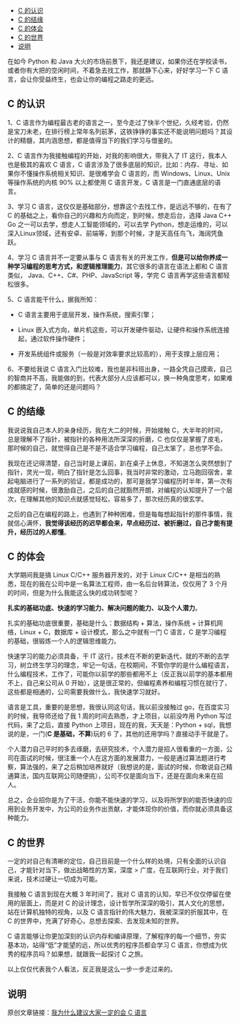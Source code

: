 - [C 的认识](#c-的认识)
- [C 的结缘](#c-的结缘)
- [C 的体会](#c-的体会)
- [C 的世界](#c-的世界)
- [说明](#说明)

在如今 Python 和 Java 大火的市场前景下，我还是建议，如果你还在学校读书，或者你有大把的空闲时间，不着急去找工作，那就静下心来，好好学习一下 C 语言，会让你受益终生，也会让你的编程之路走的更远。

## C 的认识

1、C 语言作为编程最古老的语言之一，至今走过了快半个世纪，久经考验，仍然是宝刀未老，在排行榜上常年名列前茅，这铁铮铮的事实还不能说明问题吗？其设计的精髓，其内涵思想，都是值得当下的我们学习与借鉴的。

2、C 语言作为我接触编程的开始，对我的影响很大，带我入了 IT 这行，我本人也是极其的喜欢 C 语言，C 语言涉及了很多底层的知识，比如：内存、寻址、如果你不懂操作系统相关知识、是很难学会 C 语言的，而 Windows、Linux、Unix 等操作系统的内核 90% 以上都使用 C 语言开发，C 语言是一门直通底层的语言。

3、学习 C 语言，这仅仅是基础部分，想靠这个去找工作，是远远不够的，在有了 C 的基础之上，看你自己的兴趣和方向而定，到时候，想走后台，选择 Java C++ Go 之一可以去学，想走人工智能领域的，可以去学 Python，想走运维的，可以深入Linux领域，还有安卓、前端等，到那个时候，才是天高任鸟飞，海阔凭鱼跃。

4、学习 C 语言并不一定要从事与 C 语言有关的开发工作，**但是可以给你养成一种学习编程的思考方式，和逻辑推理能力**，其它很多的语言在语法上都和 C 语言类似， Java、C++、C#、PHP、JavaScript 等，学完 C 语言再学这些语言都轻松很多。

5、C 语言能干什么，据我所知：

- C 语言主要用于底层开发，操作系统，搜索引擎；

- Linux 嵌入式方向，单片机这些，可以开发硬件驱动，让硬件和操作系统连接起，通过软件操作硬件；

- 开发系统组件或服务（一般是对效率要求比较高的），用于支撑上层应用；

6、不要给我说 C 语言入门比较难，我也是非科班出身，一路全凭自己摸索，自己的智商并不高，我能做的到，代表大部分人应该都可以，换一种角度思考，如果难的都搞定了，简单的还是问题吗？

## C 的结缘

我说说我自己本人的亲身经历，我在大二的时候，开始接触 C，大半年的时间，总是理解不了指针，被指针的各种用法所深深的折磨，C 也仅仅是掌握了皮毛，那时候的自己，就觉得自己是不是不适合学习编程，自己太笨了，总也学不会。

我现在还记得清楚，自己当时是上课前，趴在桌子上休息，不知道怎么突然想到了指针，灵光一现，明白了指针是怎么回事，我当时非常的激动，立马跑回宿舍，拿起电脑进行了一系列的验证，都是成功的，那可是我学习编程历时半年，第一次有成就感的时候，很激励自己，之后的自己就豁然开朗，对编程的认知提升了一个层次，在理解其他的知识点就感觉轻松，容易多了，那次经历真的很玄学。

之后的自己在编程的路上，也遇到了种种困难，但是每每想起指针的那件事情，我就信心满怀，**我觉得该经历的迟早都会来，早点经历过、被折磨过，自己才能有提升，经历过的人都懂**。

## C 的体会

大学期间我是搞 Linux C/C++ 服务器开发的，对于 Linux C/C++ 是相当的熟悉，现在的我在公司中是一名算法工程师，由一名后台转算法，仅仅用了 3 个月的时间，但是为什么我能这么快的成功转型呢？

**扎实的基础功底、快速的学习能力、解决问题的能力、以及个人潜力**。

扎实的基础功底很重要，基础是什么：数据结构 + 算法，操作系统 + 计算机网络，Linux + C，数据库 + 设计模式，那么之中就有一门 C 语言，C 是学习编程的基础，很锻炼一个人的逻辑思维能力。

快速学习的能力必须具备，干 IT 这行，技术在不断的更新迭代，就的不断的去学习，树立终生学习的理念，牢记一句话，在校期间，不管你学的是什么编程语言，什么编程技术，工作了，可能你以前学的那些都用不上（反正我以前学的基本都用不上，自己来公司从 0 开始），这是很正常的，但编程素养和编程习惯在就行了，这些都是相通的，公司需要我做什么，我快速学习就好。

语言是工具，重要的是思想，我很认同这句话，我以前没接触过 go，在百度实习的时候，我导师还给了我 1 周的时间去熟悉，才上项目，以前没咋用 Python 写过代码，来了之后，直接 Python 上项目，现在的我，天天是：Python + sql，我想说的是，一门(**C 是基础，不算**)玩的 6 了，其他的还用学吗？直接动手干就是了。

个人潜力自己平时的多去琢磨，去研究技术，个人潜力是招人很看重的一方面，公司在面试的时候，很注重一个人在这方面的发展潜力，一般是通过算法题进行考察，算法强的，来了之后稍加培养就好（我想说的是，面试的时候，你敢说自己精通算法，国内互联网公司随便挑），公司不仅是面向当下，还是在面向未来在招人。

总之，企业招你是为了干活，你能不能快速的学习，以及将所学到的能否快速的应用到业务开发中，为公司的业务作出贡献，才能体现你的价值，而你就必须具备这种能力。

## C 的世界

一定的对自己有清晰的定位，自己目前是一个什么样的处境，只有全面的认识自己，才能针对当下，做出战略性的方案，深度 > 广度，在互联网行业，对于我们来说，技术过硬让一切成为可能。

我接触 C 语言到现在大概 3 年时间了，我对 C 语言的认知，早已不仅仅停留在使用的层面上，而是对 C 的设计理念，设计哲学所深深的吸引，其人文化的思想，站在计算机独特的视角，以及 C 语言指针的伟大魅力，我被深深的折服其中，在 C 的世界中，充满了好奇心，总想去探索、去发现未知的世界。

C 语言能够让你更加深刻的认识内存和编译原理，了解程序的每一个细节，夯实基本功，站得“低”才能望的远，所以优秀的程序员都会学习 C 语言，你想成为优秀的程序员吗？如果想，就跟我一起探讨 C 之旅。

以上仅仅代表我个人看法，反正我是这么一步一步走过来的。

## 说明

原创文章链接：[我为什么建议大家一定的会 C 语言](https://mp.weixin.qq.com/s?__biz=MzU4MjQ3NzEyNA==&mid=2247483813&idx=1&sn=7c085b1b90efa3e67efb2b970ab0a96e&chksm=fdb6f58ecac17c98d1cda202d7fdbbf6f654692fdcbbe7c8d2ed2b331badef0899a6a208c54a&token=1250675081&lang=zh_CN#rd)
